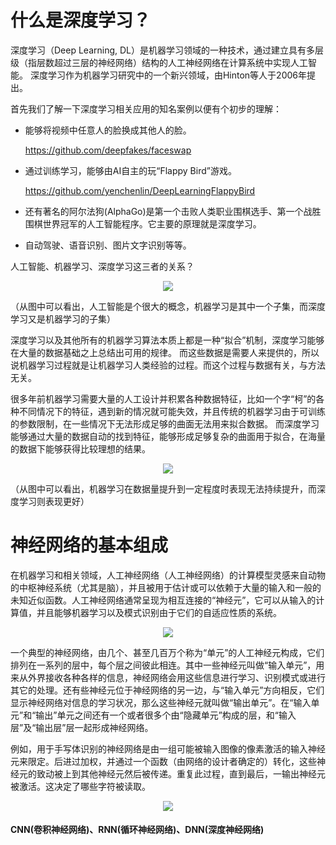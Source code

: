 # 什么是深度学习？

深度学习（Deep Learning, DL）是机器学习领域的一种技术，通过建立具有多层级（指层数超过三层的神经网络）结构的人工神经网络在计算系统中实现人工智能。
深度学习作为机器学习研究中的一个新兴领域，由Hinton等人于2006年提出。


首先我们了解一下深度学习相关应用的知名案例以便有个初步的理解：

* 能够将视频中任意人的脸换成其他人的脸。

    https://github.com/deepfakes/faceswap

* 通过训练学习，能够由AI自主的玩“Flappy Bird”游戏。

    https://github.com/yenchenlin/DeepLearningFlappyBird

* 还有著名的阿尔法狗(AlphaGo)是第一个击败人类职业围棋选手、第一个战胜围棋世界冠军的人工智能程序。它主要的原理就是深度学习。 
* 自动驾驶、语音识别、图片文字识别等等。

人工智能、机器学习、深度学习这三者的关系？

<p align="center">
  <img src="https://github.com/kebiao/deeplearning/blob/master/screenshots/tutorial/getting_started_1.png">
</p>

（从图中可以看出，人工智能是个很大的概念，机器学习是其中一个子集，而深度学习又是机器学习的子集）


深度学习以及其他所有的机器学习算法本质上都是一种“拟合”机制，深度学习能够在大量的数据基础之上总结出可用的规律。
而这些数据是需要人来提供的，所以说机器学习过程就是让机器学习人类经验的过程。而这个过程与数据有关，与方法无关。


很多年前机器学习需要大量的人工设计并积累各种数据特征，比如一个字“柯”的各种不同情况下的特征，遇到新的情况就可能失效，并且传统的机器学习由于可训练的参数限制，在一些情况下无法形成足够的曲面无法用来拟合数据。
而深度学习能够通过大量的数据自动的找到特征，能够形成足够复杂的曲面用于拟合，在海量的数据下能够获得比较理想的结果。

<p align="center">
  <img src="https://github.com/kebiao/deeplearning/blob/master/screenshots/tutorial/getting_started_2.png">
</p>

（从图中可以看出，机器学习在数据量提升到一定程度时表现无法持续提升，而深度学习则表现更好）

# 神经网络的基本组成

在机器学习和相关领域，人工神经网络（人工神经网络）的计算模型灵感来自动物的中枢神经系统（尤其是脑），并且被用于估计或可以依赖于大量的输入和一般的未知近似函数。人工神经网络通常呈现为相互连接的“神经元”，它可以从输入的计算值，并且能够机器学习以及模式识别由于它们的自适应性质的系统。

<p align="center">
  <img src="https://github.com/kebiao/deeplearning/blob/master/screenshots/tutorial/getting_started_3.png">
</p>

一个典型的神经网络，由几个、甚至几百万个称为“单元”的人工神经元构成，它们排列在一系列的层中，每个层之间彼此相连。其中一些神经元叫做“输入单元”，用来从外界接收各种各样的信息，神经网络会用这些信息进行学习、识别模式或进行其它的处理。还有些神经元位于神经网络的另一边，与“输入单元”方向相反，它们显示神经网络对信息的学习状况，那么这些神经元就叫做“输出单元”。在“输入单元”和“输出”单元之间还有一个或者很多个由“隐藏单元”构成的层，和“输入层”及“输出层”层一起形成神经网络。


例如，用于手写体识别的神经网络是由一组可能被输入图像的像素激活的输入神经元来限定。后进过加权，并通过一个函数（由网络的设计者确定的）转化，这些神经元的致动被上到其他神经元然后被传递。重复此过程，直到最后，一输出神经元被激活。这决定了哪些字符被读取。

<p align="center">
  <img src="https://github.com/kebiao/deeplearning/blob/master/screenshots/tutorial/getting_started_4.png">
</p>

#### CNN(卷积神经网络)、RNN(循环神经网络)、DNN(深度神经网络)
